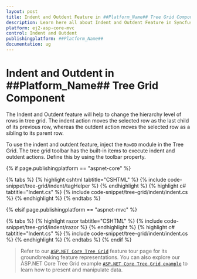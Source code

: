 ```yaml
---
layout: post
title: Indent and Outdent Feature in ##Platform_Name## Tree Grid Component
description: Learn here all about Indent and Outdent Feature in Syncfusion ##Platform_Name## Tree Grid component and much more.
platform: ej2-asp-core-mvc
control: Indent and Outdent
publishingplatform: ##Platform_Name##
documentation: ug
---
```


# Indent and Outdent in ##Platform_Name## Tree Grid Component

The Indent and Outdent feature will help to change the hierarchy level of rows in tree grid. The indent action moves the selected row as the last child of its previous row, whereas the outdent action moves the selected row as a sibling to its parent row.

To use the indent and outdent feature, inject the `RowDD` module in the Tree Grid. The tree grid toolbar has the built-in items to execute indent and outdent actions. Define this by using the toolbar property.

{% if page.publishingplatform == "aspnet-core" %}

{% tabs %}
{% highlight cshtml tabtitle="CSHTML" %}
{% include code-snippet/tree-grid/indent/tagHelper %}
{% endhighlight %}
{% highlight c# tabtitle="Indent.cs" %}
{% include code-snippet/tree-grid/indent/indent.cs %}
{% endhighlight %}
{% endtabs %}

{% elsif page.publishingplatform == "aspnet-mvc" %}

{% tabs %}
{% highlight razor tabtitle="CSHTML" %}
{% include code-snippet/tree-grid/indent/razor %}
{% endhighlight %}
{% highlight c# tabtitle="Indent.cs" %}
{% include code-snippet/tree-grid/indent/indent.cs %}
{% endhighlight %}
{% endtabs %}
{% endif %}


>Refer to our [`ASP.NET Core Tree Grid`](https://www.syncfusion.com/aspnet-core-ui-controls/tree-grid) feature tour page for its groundbreaking feature representations. You can also explore our ASP.NET Core Tree Grid example [`ASP.NET Core Tree Grid example`](https://ej2.syncfusion.com/aspnetcore/TreeGrid/Overview#/material) to learn how to present and manipulate data.